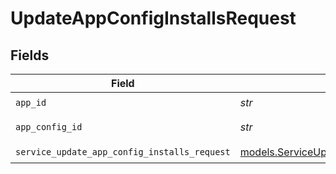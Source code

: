 # UpdateAppConfigInstallsRequest


## Fields

| Field                                                                                              | Type                                                                                               | Required                                                                                           | Description                                                                                        |
| -------------------------------------------------------------------------------------------------- | -------------------------------------------------------------------------------------------------- | -------------------------------------------------------------------------------------------------- | -------------------------------------------------------------------------------------------------- |
| `app_id`                                                                                           | *str*                                                                                              | :heavy_check_mark:                                                                                 | app ID                                                                                             |
| `app_config_id`                                                                                    | *str*                                                                                              | :heavy_check_mark:                                                                                 | app config ID                                                                                      |
| `service_update_app_config_installs_request`                                                       | [models.ServiceUpdateAppConfigInstallsRequest](../models/serviceupdateappconfiginstallsrequest.md) | :heavy_check_mark:                                                                                 | Input                                                                                              |